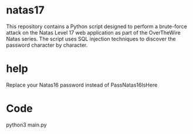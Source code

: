 # natas17
This repository contains a Python script designed to perform a brute-force attack on the Natas Level 17 web application as part of the OverTheWire Natas series. The script uses SQL injection techniques to discover the password character by character.
# help
Replace your Natas16 password instead of PassNatas16IsHere
# Code
python3 main.py
